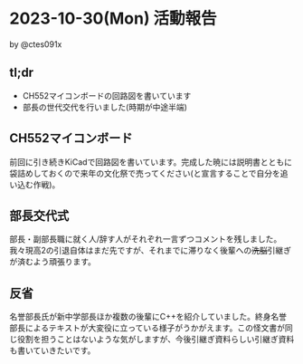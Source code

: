# 2023-10-30(Mon) 活動報告

by @ctes091x

## tl;dr
- CH552マイコンボードの回路図を書いています
- 部長の世代交代を行いました(時期が中途半端)

## CH552マイコンボード
前回に引き続きKiCadで回路図を書いています。完成した暁には説明書とともに袋詰めしておくので来年の文化祭で売ってください(と宣言することで自分を追い込む作戦)。

## 部長交代式
部長・副部長職に就く人/辞す人がそれぞれ一言ずつコメントを残しました。我々現高2の引退自体はまだ先ですが、それまでに滞りなく後輩への~~洗脳~~引継ぎが済むよう頑張ります。

## 反省
名誉部長氏が新中学部長ほか複数の後輩にC++を紹介していました。終身名誉部長によるテキストが大変役に立っている様子がうかがえます。この怪文書が同じ役割を担うことはないような気がしますが、今後引継ぎ資料らしい引継ぎ資料も書いていきたいです。
